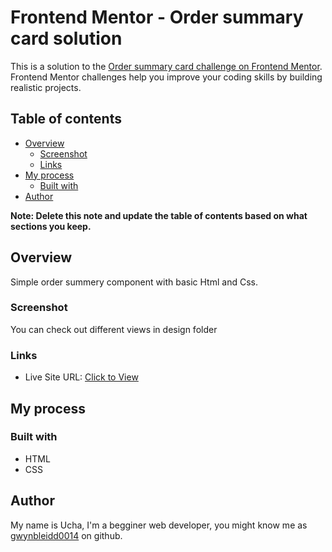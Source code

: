 # Frontend Mentor - Order summary card solution

This is a solution to the [Order summary card challenge on Frontend Mentor](https://www.frontendmentor.io/challenges/order-summary-component-QlPmajDUj). Frontend Mentor challenges help you improve your coding skills by building realistic projects.

## Table of contents

- [Overview](#overview)
  - [Screenshot](#screenshot)
  - [Links](#links)
- [My process](#my-process)
  - [Built with](#built-with)
- [Author](#author)

**Note: Delete this note and update the table of contents based on what sections you keep.**

## Overview

Simple order summery component with basic Html and Css.

### Screenshot

You can check out different views in design folder

### Links

- Live Site URL: [Click to View](https://your-live-site-url.com)

## My process

### Built with

- HTML
- CSS

## Author

My name is Ucha, I'm a begginer web developer, you might know me as [gwynbleidd0014](https://github.com/gwynbleidd0014) on github.
